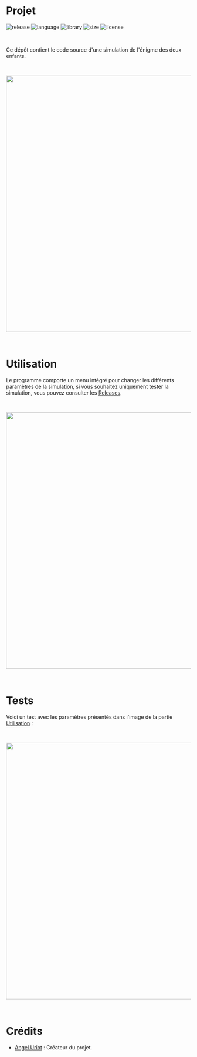# Projet

![release](https://img.shields.io/badge/release-v1.0-blueviolet)
![language](https://img.shields.io/badge/language-C%2B%2B-0052cf)
![library](https://img.shields.io/badge/library-SFML-00cf2c)
![size](https://img.shields.io/badge/size-32%20Mo-f12222)
![license](https://img.shields.io/badge/license-CC--0-0bb9ec)

<br/>

Ce dépôt contient le code source d'une simulation de l'énigme des deux enfants.

<br/>

<p align="center">
	<img src="https://i.imgur.com/S016TY1.png" width="700">
</p>

<br/>

# Utilisation

Le programme comporte un menu intégré pour changer les différents paramètres de la simulation, si vous souhaitez uniquement tester la simulation, vous pouvez consulter les [Releases](https://github.com/angeluriot/Boy_or_girl_paradox_simulation/releases).

<br/>

<p align="center">
	<img src="https://i.imgur.com/bdXreUE.png" width="700">
</p>

<br/>

# Tests

Voici un test avec les paramètres présentés dans l'image de la partie [Utilisation](#utilisation) :

<br/>

<p align="center">
	<img src="https://i.imgur.com/Hmu751K.png" width="700">
</p>

<br/>

# Crédits

* [Angel Uriot](https://github.com/angeluriot) : Créateur du projet.
